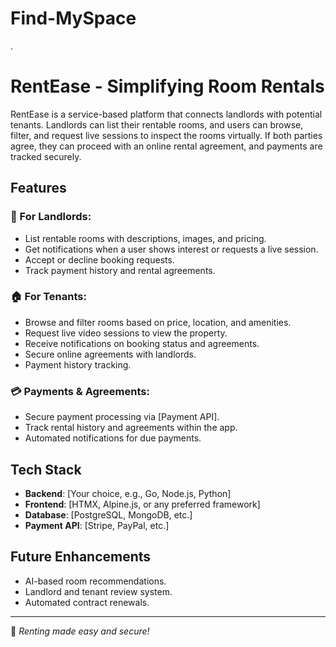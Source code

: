 # Find-MySpace
.
# RentEase - Simplifying Room Rentals

RentEase is a service-based platform that connects landlords with potential tenants. Landlords can list their rentable rooms, and users can browse, filter, and request live sessions to inspect the rooms virtually. If both parties agree, they can proceed with an online rental agreement, and payments are tracked securely.

## Features

### 🔑 For Landlords:
- List rentable rooms with descriptions, images, and pricing.
- Get notifications when a user shows interest or requests a live session.
- Accept or decline booking requests.
- Track payment history and rental agreements.

### 🏠 For Tenants:
- Browse and filter rooms based on price, location, and amenities.
- Request live video sessions to view the property.
- Receive notifications on booking status and agreements.
- Secure online agreements with landlords.
- Payment history tracking.

### 💳 Payments & Agreements:
- Secure payment processing via [Payment API].
- Track rental history and agreements within the app.
- Automated notifications for due payments.

## Tech Stack
- **Backend**: [Your choice, e.g., Go, Node.js, Python]
- **Frontend**: [HTMX, Alpine.js, or any preferred framework]
- **Database**: [PostgreSQL, MongoDB, etc.]
- **Payment API**: [Stripe, PayPal, etc.]

## Future Enhancements
- AI-based room recommendations.
- Landlord and tenant review system.
- Automated contract renewals.

---
🚀 *Renting made easy and secure!*
